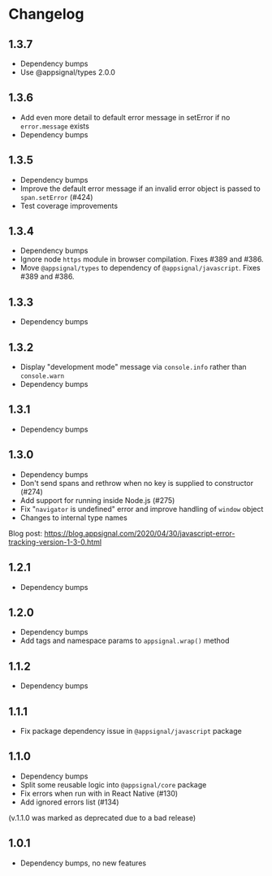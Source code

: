 # Changelog

## 1.3.7
- Dependency bumps
- Use @appsignal/types 2.0.0

## 1.3.6
- Add even more detail to default error message in setError if no `error.message` exists
- Dependency bumps

## 1.3.5
- Dependency bumps
- Improve the default error message if an invalid error object is passed to `span.setError` (#424)
- Test coverage improvements

## 1.3.4
- Dependency bumps
- Ignore node `https` module in browser compilation. Fixes #389 and #386.
- Move `@appsignal/types` to dependency of `@appsignal/javascript`. Fixes #389 and #386.

## 1.3.3
- Dependency bumps

## 1.3.2
- Display "development mode" message via `console.info` rather than `console.warn`
- Dependency bumps

## 1.3.1
- Dependency bumps

## 1.3.0
- Dependency bumps
- Don't send spans and rethrow when no key is supplied to constructor (#274)
- Add support for running inside Node.js (#275)
- Fix "`navigator` is undefined" error and improve handling of `window` object
- Changes to internal type names

Blog post: https://blog.appsignal.com/2020/04/30/javascript-error-tracking-version-1-3-0.html

## 1.2.1
- Dependency bumps

## 1.2.0
- Dependency bumps
- Add tags and namespace params to `appsignal.wrap()` method 

## 1.1.2
- Dependency bumps

## 1.1.1
- Fix package dependency issue in `@appsignal/javascript` package

## 1.1.0
- Dependency bumps
- Split some reusable logic into `@appsignal/core` package
- Fix errors when run with in React Native (#130)
- Add ignored errors list (#134)

(v.1.1.0 was marked as deprecated due to a bad release)

## 1.0.1
- Dependency bumps, no new features
